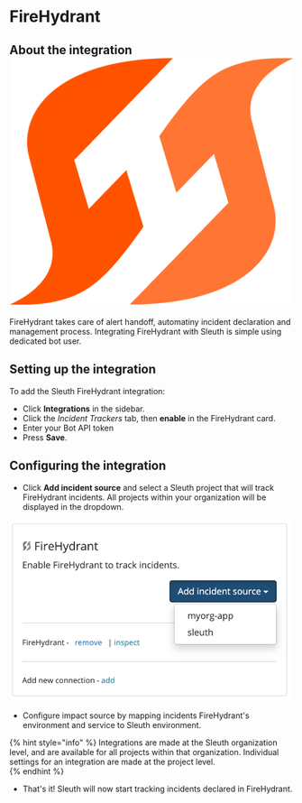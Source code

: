# FireHydrant

## About the integration ![](../../.gitbook/assets/firehydrant-logo.png)

FireHydrant takes care of alert handoff, automatiny incident declaration and management process. Integrating FireHydrant with Sleuth is simple using dedicated bot user.

## Setting up the integration

To add the Sleuth FireHydrant integration:

* Click **Integrations** in the sidebar.
* Click the _Incident Trackers_ tab, then **enable** in the FireHydrant card.
* Enter your Bot API token 
* Press **Save**. 

## Configuring the integration

* Click **Add incident source** and select a Sleuth project that will track FireHydrant incidents. All projects within your organization will be displayed in the dropdown.

![](../../.gitbook/assets/screenshot-2021-09-07-at-10.47.40.png)

* Configure impact source by mapping incidents FireHydrant's environment and service to Sleuth environment.

{% hint style="info" %}
Integrations are made at the Sleuth organization level, and are available for all projects within that organization. Individual settings for an integration are made at the project level.  
{% endhint %}

* That's it! Sleuth will now start tracking incidents declared in FireHydrant.



